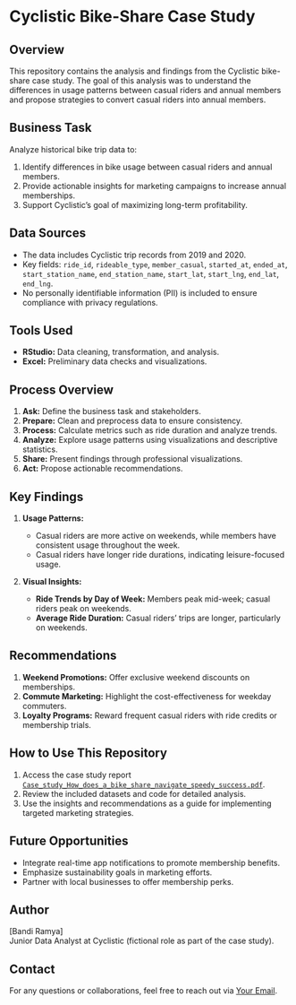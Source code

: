 # Cyclistic Bike-Share Case Study  

## **Overview**  
This repository contains the analysis and findings from the Cyclistic bike-share case study. The goal of this analysis was to understand the differences in usage patterns between casual riders and annual members and propose strategies to convert casual riders into annual members.  

## **Business Task**  
Analyze historical bike trip data to:  
1. Identify differences in bike usage between casual riders and annual members.  
2. Provide actionable insights for marketing campaigns to increase annual memberships.  
3. Support Cyclistic’s goal of maximizing long-term profitability.  

## **Data Sources**  
- The data includes Cyclistic trip records from 2019 and 2020.  
- Key fields: `ride_id`, `rideable_type`, `member_casual`, `started_at`, `ended_at`, `start_station_name`, `end_station_name`, `start_lat`, `start_lng`, `end_lat`, `end_lng`.  
- No personally identifiable information (PII) is included to ensure compliance with privacy regulations.  

## **Tools Used**  
- **RStudio:** Data cleaning, transformation, and analysis.  
- **Excel:** Preliminary data checks and visualizations.  

## **Process Overview**  
1. **Ask:** Define the business task and stakeholders.  
2. **Prepare:** Clean and preprocess data to ensure consistency.  
3. **Process:** Calculate metrics such as ride duration and analyze trends.  
4. **Analyze:** Explore usage patterns using visualizations and descriptive statistics.  
5. **Share:** Present findings through professional visualizations.  
6. **Act:** Propose actionable recommendations.  

## **Key Findings**  
1. **Usage Patterns:**  
   - Casual riders are more active on weekends, while members have consistent usage throughout the week.  
   - Casual riders have longer ride durations, indicating leisure-focused usage.  

2. **Visual Insights:**  
   - **Ride Trends by Day of Week:** Members peak mid-week; casual riders peak on weekends.  
   - **Average Ride Duration:** Casual riders’ trips are longer, particularly on weekends.  

## **Recommendations**  
1. **Weekend Promotions:** Offer exclusive weekend discounts on memberships.  
2. **Commute Marketing:** Highlight the cost-effectiveness for weekday commuters.  
3. **Loyalty Programs:** Reward frequent casual riders with ride credits or membership trials.  

## **How to Use This Repository**  
1. Access the case study report [`Case_study_How_does_a_bike_share_navigate_speedy_success.pdf`](https://drive.google.com/file/d/1jsgxSWd76l0pxO9z7ga2kJxjsqnNlRuB/view?usp=sharing).  
2. Review the included datasets and code for detailed analysis.  
3. Use the insights and recommendations as a guide for implementing targeted marketing strategies.  

## **Future Opportunities**  
- Integrate real-time app notifications to promote membership benefits.  
- Emphasize sustainability goals in marketing efforts.  
- Partner with local businesses to offer membership perks.  

## **Author**  
[Bandi Ramya]  
Junior Data Analyst at Cyclistic (fictional role as part of the case study).  

## **Contact**  
For any questions or collaborations, feel free to reach out via [Your Email](bandiramya18@gmail.com).  
